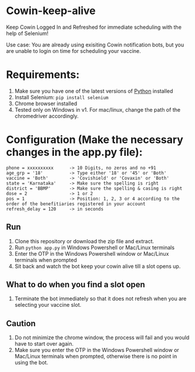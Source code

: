 # Cowin-keep-alive
Keep Cowin Logged In and Refreshed for immediate scheduling with the help of Selenium! 

Use case: You are already using exisiting Cowin notification bots, but you are unable to login on time for scheduling your vaccine. 

# Requirements:

1. Make sure you have one of the latest versions of [Python](https://www.python.org/downloads/) installed
2. Install Selenium: `pip install selenium`
3. Chrome browser installed
4. Tested only on Windows in v1. For mac/linux, change the path of the chromedriver accordingly.


# Configuration (Make the necessary changes in the app.py file):

```
phone = xxxxxxxxxx      -> 10 Digits, no zeros and no +91
age_grp = '18'          -> Type either '18' or '45' or 'Both'
vaccine = 'Both'        -> 'Covishield' or 'Covaxin' or 'Both'
state = 'Karnataka'     -> Make sure the spelling is right
district = 'BBMP'       -> Make sure the spelling & casing is right
dose = 2                -> 1 or 2
pos = 1                 -> Position: 1, 2, 3 or 4 according to the order of the benefitiaries registered in your account 
refresh_delay = 120     -> in seconds
```

## Run

1. Clone this repository or download the zip file and extract.
2. Run `python app.py` in Windows Powershell or Mac/Linux terminals
3. Enter the OTP in the Windows Powershell window or Mac/Linux terminals when prompted
4. Sit back and watch the bot keep your cowin alive till a slot opens up.

## What to do when you find a slot open
1. Terminate the bot immediately so that it does not refresh when you are selecting your vaccine slot.

## Caution

1. Do not minimize the chrome window, the process will fail and you would have to start over again.
2. Make sure you enter the OTP in the Windows Powershell window or Mac/Linux terminals when prompted, otherwise there is no point in using the bot.

